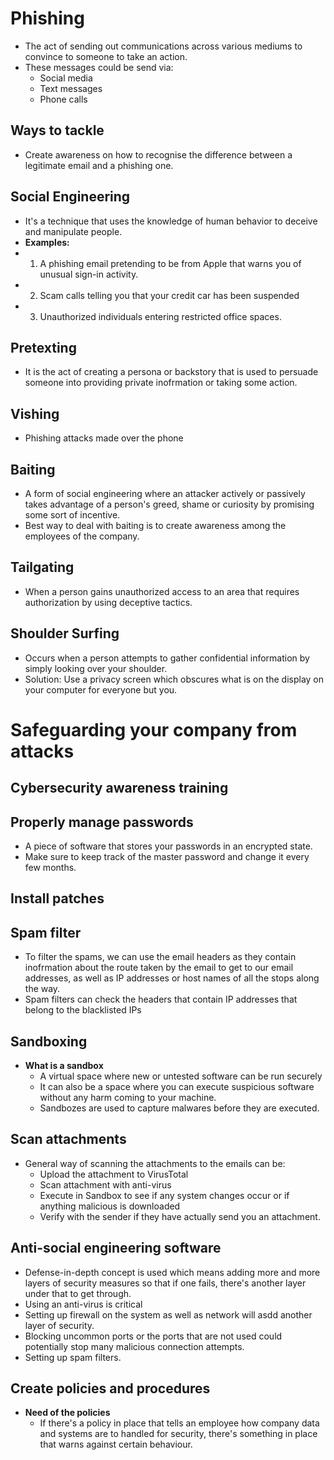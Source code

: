 # Phishing
* The act of sending out communications across various mediums to convince to someone to take an action.
* These messages could be send via:
  * Social media
  * Text messages
  * Phone calls
 
## Ways to tackle
* Create awareness on how to recognise the difference between a legitimate email and a phishing one.

## Social Engineering
* It's a technique that uses the knowledge of human behavior to deceive and manipulate people.
* **Examples:**
* 1. A phishing email pretending to be from Apple that warns you of unusual sign-in activity.
* 2. Scam calls telling you that your credit car has been suspended
* 3. Unauthorized individuals entering restricted office spaces.
 
## Pretexting 
* It is the act of creating a persona or backstory that is used to persuade someone into providing private inofrmation or taking some action.

## Vishing
* Phishing attacks made over the phone

## Baiting
* A form of social engineering where an attacker actively or passively takes advantage of a person's greed, shame or curiosity by promising some sort of incentive.
* Best way to deal with baiting is to create awareness among the employees of the company.

## Tailgating 
* When a person gains unauthorized access to an area that requires authorization by using deceptive tactics.

## Shoulder Surfing
* Occurs when a person attempts to gather confidential information by simply looking over your shoulder.
* Solution: Use a privacy screen which obscures what is on the display on your computer for everyone but you.

# Safeguarding your company from attacks
## Cybersecurity awareness training
## Properly manage passwords
* A piece of software that stores your passwords in an encrypted state.
* Make sure to keep track of the master password and change it every few months.

## Install patches

## Spam filter
* To filter the spams, we can use the email headers as they contain inofrmation about the route taken by the email to get to our email addresses, as well as IP addresses or host names of all the stops along the way.
* Spam filters can check the headers that contain IP addresses that belong to the blacklisted IPs

## Sandboxing
* **What is a sandbox**
  * A virtual space  where new or untested software can be run securely
  * It can also be a space where you can execute suspicious software without any harm coming to your machine.
  * Sandbozes are used to capture malwares before they are executed.
 
## Scan attachments
* General way of scanning the attachments to the emails can be:
  * Upload the attachment to VirusTotal
  * Scan attachment with anti-virus
  * Execute in Sandbox to see if any system changes occur or if anything malicious is downloaded
  * Verify with the sender if they have actually send you an attachment.
 
## Anti-social engineering software
* Defense-in-depth concept is used which means adding more and more layers of security measures so that if one fails, there's another layer under that to get through.
* Using an anti-virus is critical
* Setting up firewall on the system as well as network will asdd another layer of security.
* Blocking uncommon ports or the ports that are not used could potentially stop many malicious connection attempts.
* Setting up spam filters.

## Create policies and procedures
* **Need of the policies**
  * If there's a policy in place that tells an employee how company data and systems are to handled for security, there's something in place that warns against certain behaviour.
